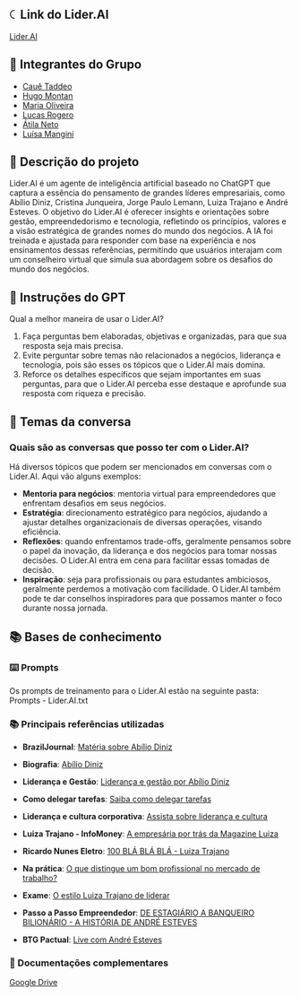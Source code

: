 
## 🤇 Link do Lider.AI
<a href="https://chatgpt.com/g/g-679ac4df53888191b2ca5151575b4abf-lider-ai"> Lider.AI</a>

## 👥 Integrantes do Grupo

- <a href="https://github.com/cauetaddeo"> Cauê Taddeo</a>
- <a href="https://chatgpt.com/g/g-679923946ea48191bd11644bdd58b7e8-ask-abilio"> Hugo Montan</a>
- <a href="https://github.com/MariaEduarda-lab"> Maria Oliveira</a>
- <a href="https://github.com/Lucas7rogero"> Lucas Rogero</a>
- <a href="https://github.com/atilaneto"> Átila Neto</a>
- <a href="https://github.com/luisamangini"> Luísa Mangini</a>

## 📑 Descrição do projeto

<p>Lider.AI é um agente de inteligência artificial baseado no ChatGPT que captura a essência do pensamento de grandes líderes empresariais, como Abílio Diniz, Cristina Junqueira, Jorge Paulo Lemann, Luiza Trajano e André Esteves. O objetivo do Lider.AI é oferecer insights e orientações sobre gestão, empreendedorismo e tecnologia, refletindo os princípios, valores e a visão estratégica de grandes nomes do mundo dos negócios. A IA foi treinada e ajustada para responder com base na experiência e nos ensinamentos dessas referências, permitindo que usuários interajam com um conselheiro virtual que simula sua abordagem sobre os desafios do mundo dos negócios.</p>

## 🦾 Instruções do GPT

Qual a melhor maneira de usar o Lider.AI?

1. Faça perguntas bem elaboradas, objetivas e organizadas, para que sua resposta seja mais precisa.
2. Evite perguntar sobre temas não relacionados a negócios, liderança e tecnologia, pois são esses os tópicos que o Lider.AI mais domina.
3. Reforce os detalhes específicos que sejam importantes em suas perguntas, para que o Lider.AI perceba esse destaque e aprofunde sua resposta com riqueza e precisão.

## 💭 Temas da conversa

<h3>Quais são as conversas que posso ter com o Lider.AI?</h3>
<p>Há diversos tópicos que podem ser mencionados em conversas com o Lider.AI. Aqui vão alguns exemplos:

- **Mentoria para negócios**: mentoria virtual para empreendedores que enfrentam desafios em seus negócios.
- **Estratégia**: direcionamento estratégico para negócios, ajudando a ajustar detalhes organizacionais de diversas operações, visando eficiência.
- **Reflexões**: quando enfrentamos trade-offs, geralmente pensamos sobre o papel da inovação, da liderança e dos negócios para tomar nossas decisões. O Lider.AI entra em cena para facilitar essas tomadas de decisão.
- **Inspiração**: seja para profissionais ou para estudantes ambiciosos, geralmente perdemos a motivação com facilidade. O Lider.AI também pode te dar conselhos inspiradores para que possamos manter o foco durante nossa jornada.</p>

## 📚 Bases de conhecimento

<h3>⌨️ Prompts</h3>

Os prompts de treinamento para o Lider.AI estão na seguinte pasta:
Prompts - Lider.AI.txt

<h3>📚 Principais referências utilizadas</h3>

- **BrazilJournal**: <a href="https://braziljournal.com/memoria-abilio-diniz-um-pioneiro-do-varejo-que-extraiu-o-maximo-da-vida/">Matéria sobre Abílio Diniz</a>
- **Biografia**: <a href="https://abiliodiniz.com.br/biografia/">Abílio Diniz</a>
- **Liderança e Gestão**: <a href="https://youtu.be/NDMubN7vgbQ?si=6NlTWWxqllTytfzk">Liderança e gestão por Abílio Diniz</a>
- **Como delegar tarefas**: <a href="https://youtu.be/QY9774uclnM?si=CwwHANa-VU55wdqQ">Saiba como delegar tarefas</a>
- **Liderança e cultura corporativa**: <a href="https://youtu.be/0jf8uZmnl_A?si=F9O6agshIn-V2NZz">Assista sobre liderança e cultura</a>

- **Luiza Trajano - InfoMoney**: <a href="https://www.infomoney.com.br/perfil/luiza-helena-trajano/">A empresária por trás da Magazine Luiza</a>

- **Ricardo Nunes Eletro**: <a href="https://youtu.be/MvjIL14Eykc?si=x4QxMbP-AXGqvXtm">100 BLÁ BLÁ BLÁ - Luiza Trajano</a>

- **Na prática**: <a href="https://www.youtube.com/watch?v=P-1AIT2wwT4">O que distingue um bom profissional no mercado de trabalho?</a>

- **Exame**: <a href="https://www.youtube.com/watch?v=JHBAokY2KyQ">O estilo Luiza Trajano de liderar</a>

- **Passo a Passo Empreendedor**: <a href="https://www.youtube.com/watch?v=qH7UKfUq9ks">DE ESTAGIÁRIO A BANQUEIRO BILIONÁRIO - A HISTÓRIA DE ANDRÉ ESTEVES</a>

- **BTG Pactual**: <a href="https://www.youtube.com/watch?v=kJG_8o6KOvQ">Live com André Esteves </a>

<h3>🧱 Documentações complementares</h3>

<a href="https://drive.google.com/drive/u/0/folders/1_cUhn8dH0abKnoaGqdesGRjMvndJ0jCf"> Google Drive</a>

